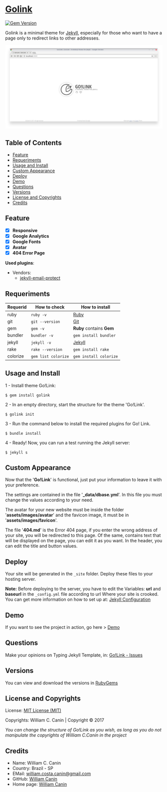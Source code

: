 # [Golink](https://github.com/williamcanin/golink)

[![Gem Version](https://badge.fury.io/rb/golink.svg)](https://badge.fury.io/rb/golink)

Golink is a minimal theme for [Jekyll](https://jekyllrb.com), especially for those who want to have a page only to redirect links to other addresses.

![Go!Link Theme](https://raw.githubusercontent.com/williamcanin/golink/master/screenshot.png)

## Table of Contents

* [Feature](https://github.com/williamcanin/golink/#feature)
* [Requeriments](https://github.com/williamcanin/golink/#requeriments)
* [Usage and Install](https://github.com/williamcanin/golink/#usage-and-install)
* [Custom Appearance](https://github.com/williamcanin/golink/#custom-appearance)
* [Deploy](https://github.com/williamcanin/golink/#deploy)
* [Demo](https://github.com/williamcanin/golink/#demo)
* [Questions](https://github.com/williamcanin/golink/#questions)
* [Versions](https://github.com/williamcanin/golink/#versions)
* [License and Copyrights](https://github.com/williamcanin/golink/#license-and-copyrights)
* [Credits](https://github.com/williamcanin/golink/#credits)


## Feature

- [x] **Responsive**
- [x] **Google Analytics**
- [x] **Google Fonts**
- [x] **Avatar**
- [x] **404 Error Page**

**Used plugins**:

* Vendors:
    - [jekyll-email-protect](https://github.com/vwochnik/jekyll-email-protect)


## Requeriments

| Requerid        | How to check        | How to install  |
| --------------- | ------------------- | -------------- | 
| ruby            | `ruby -v`           | [Ruby](https://www.ruby-lang.org) |
| git             | `git --version`     | [Git](http://git-scm.com/) |
| gem             | `gem -v`            | **Ruby** contains **Gem** |
| bundler         | `bundler -v`        | `gem install bundler` |
| jekyll          | `jekyll -v`         | [Jekyll](https://jekyllrb.com/) |
| rake            | `rake --version`    | `gem install rake` |
| colorize        | `gem list colorize` | `gem install colorize` |

## Usage and Install

1 - Install theme Go!Link:

```
$ gem install golink
```

2 - In an empty directory, start the structure for the theme 'Go!Link'.

```
$ golink init
```

3 - Run the command below to install the required plugins for Go! Link.

```
$ bundle install
```

4 - Ready! Now, you can run a test running the Jekyll server:

```
$ jekyll s
```


## Custom Appearance

Now that the '**Go!Link**' is functional, just put your information to leave it with your preference.

The settings are contained in the file '**_data/dbase.yml**'. In this file you must change the values according to your need.

The avatar for your new website must be inside the folder '**assets/images/avatar**' and the favicon image, it must be in '**assets/images/favicon**'.

The file '**404.md**' is the Error 404 page, if you enter the wrong address of your site, you will be redirected to this page. Of the same, contains text that will be displayed on the page, you can edit it as you want. In the header, you can edit the title and button values.

## Deploy

Your site will be generated in the `_site` folder. Deploy these files to your hosting server.

**Note:** Before deploying to the server, you have to edit the
Variables: **url** and **baseurl** in the `_config.yml` file according to url Where your site is crooked. You can get more information on how to set up at: [Jekyll Configuration](https://jekyllrb.com/docs/configuration/#serve-command-options)

## Demo

If you want to see the project in action, go here > [Demo](http://williamcanin.github.io/golink/)

## Questions

Make your opinions on Typing Jekyll Template, in:
[Go!Link - Issues](https://github.com/williamcanin/golink/issues)

## Versions

You can view and download the versions in [RubyGems](https://rubygems.org/gems/golink)

## License and Copyrights

License: [MIT License (MIT)](https://opensource.org/licenses/MIT)

Copyrights: William C. Canin | Copyright © 2017

*You can change the structure of Go!Link as you wish, as long as you do not manipulate the copyrights of William C.Canin in the project*

## Credits

* Name: William C. Canin 
* Country: Brazil - SP
* EMail: william.costa.canin@gmail.com    
* GitHub: [William Canin](http://github.com/williamcanin)
* Home page: [William Canin](http://williamcanin.github.com)



